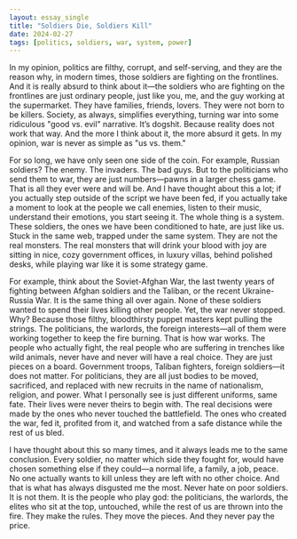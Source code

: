 ```yaml
---
layout: essay_single
title: "Soldiers Die, Soldiers Kill"
date: 2024-02-27
tags: [politics, soldiers, war, system, power]
---
```


In my opinion, politics are filthy, corrupt, and self-serving, and they are the reason why, in modern times, those soldiers are fighting on the frontlines. And it is really absurd to think about it—the soldiers who are fighting on the frontlines are just ordinary people, just like you, me, and the guy working at the supermarket. They have families, friends, lovers. They were not born to be killers. Society, as always, simplifies everything, turning war into some ridiculous "good vs. evil" narrative. It’s dogshit. Because reality does not work that way. And the more I think about it, the more absurd it gets. In my opinion, war is never as simple as "us vs. them."

For so long, we have only seen one side of the coin. For example, Russian soldiers? The enemy. The invaders. The bad guys. But to the politicians who send them to war, they are just numbers—pawns in a larger chess game. That is all they ever were and will be. And I have thought about this a lot; if you actually step outside of the script we have been fed, if you actually take a moment to look at the people we call enemies, listen to their music, understand their emotions, you start seeing it. The whole thing is a system. These soldiers, the ones we have been conditioned to hate, are just like us. Stuck in the same web, trapped under the same system. They are not the real monsters. The real monsters that will drink your blood with joy are sitting in nice, cozy government offices, in luxury villas, behind polished desks, while playing war like it is some strategy game.

For example, think about the Soviet-Afghan War, the last twenty years of fighting between Afghan soldiers and the Taliban, or the recent Ukraine-Russia War. It is the same thing all over again. None of these soldiers wanted to spend their lives killing other people. Yet, the war never stopped. Why? Because those filthy, bloodthirsty puppet masters kept pulling the strings. The politicians, the warlords, the foreign interests—all of them were working together to keep the fire burning. That is how war works. The people who actually fight, the real people who are suffering in trenches like wild animals, never have and never will have a real choice. They are just pieces on a board. Government troops, Taliban fighters, foreign soldiers—it does not matter. For politicians, they are all just bodies to be moved, sacrificed, and replaced with new recruits in the name of nationalism, religion, and power. What I personally see is just different uniforms, same fate. Their lives were never theirs to begin with. The real decisions were made by the ones who never touched the battlefield. The ones who created the war, fed it, profited from it, and watched from a safe distance while the rest of us bled.

I have thought about this so many times, and it always leads me to the same conclusion. Every soldier, no matter which side they fought for, would have chosen something else if they could—a normal life, a family, a job, peace. No one actually wants to kill unless they are left with no other choice. And that is what has always disgusted me the most. Never hate on poor soldiers. It is not them. It is the people who play god: the politicians, the warlords, the elites who sit at the top, untouched, while the rest of us are thrown into the fire. They make the rules. They move the pieces. And they never pay the price.
